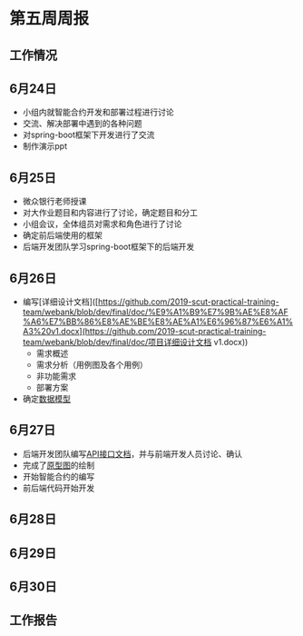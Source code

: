# 第五周周报 

## 工作情况

## 6月24日

* 小组内就智能合约开发和部署过程进行讨论
* 交流、解决部署中遇到的各种问题
* 对spring-boot框架下开发进行了交流
* 制作演示ppt



## 6月25日

* 微众银行老师授课
* 对大作业题目和内容进行了讨论，确定题目和分工
* 小组会议，全体组员对需求和角色进行了讨论
* 确定前后端使用的框架
* 后端开发团队学习spring-boot框架下的后端开发



## 6月26日

* 编写[详细设计文档]([https://github.com/2019-scut-practical-training-team/webank/blob/dev/final/doc/%E9%A1%B9%E7%9B%AE%E8%AF%A6%E7%BB%86%E8%AE%BE%E8%AE%A1%E6%96%87%E6%A1%A3%20v1.docx](https://github.com/2019-scut-practical-training-team/webank/blob/dev/final/doc/项目详细设计文档 v1.docx))
  * 需求概述
  * 需求分析（用例图及各个用例）
  * 非功能需求
  * 部署方案
* 确定[数据模型]([https://github.com/2019-scut-practical-training-team/webank/blob/dev/final/doc/%E6%95%B0%E6%8D%AE%E6%A8%A1%E5%9E%8B.docx](https://github.com/2019-scut-practical-training-team/webank/blob/dev/final/doc/数据模型.docx))



## 6月27日

* 后端开发团队编写[API接口文档](<https://g3webank.postman.co/collections/6150471-3e50ab27-7828-4b22-9cf6-05e7ee83d393?version=latest&workspace=1cd9b014-5152-4f7f-bf6e-765e3810ac8e>)，并与前端开发人员讨论、确认
* 完成了[原型图]([https://github.com/2019-scut-practical-training-team/webank/tree/dev/final/doc/%E5%8E%9F%E5%9E%8B%E5%9B%BE](https://github.com/2019-scut-practical-training-team/webank/tree/dev/final/doc/原型图))的绘制
* 开始智能合约的编写
* 前后端代码开始开发



## 6月28日





## 6月29日





## 6月30日











## 工作报告


